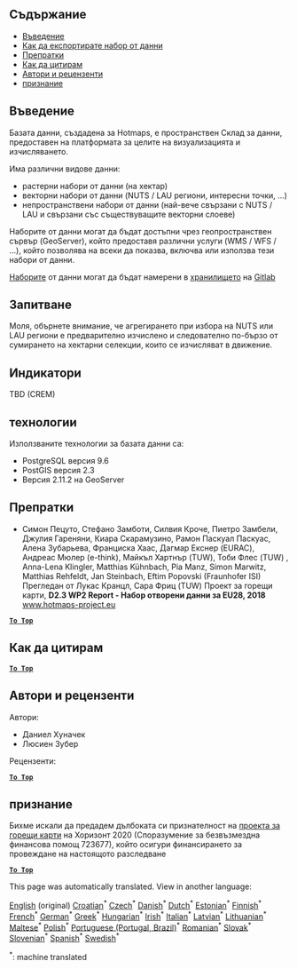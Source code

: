 <h2> Съдържание </h2><ul><li> <a href="#Introduction">Въведение</a> </li><li> <a href="#How-to-export-a-dataset">Как да експортирате набор от данни</a> </li><li> <a href="#References">Препратки</a> </li><li> <a href="#How-to-cite">Как да цитирам</a> </li><li> <a href="#Authors-and-reviewers">Автори и рецензенти</a> </li><li> <a href="#acknowledgement">признание</a> </li></ul><h2> Въведение </h2><p> Базата данни, създадена за Hotmaps, е пространствен Склад за данни, предоставен на платформата за целите на визуализацията и изчисляването. </p><p> Има различни видове данни: </p><ul><li> растерни набори от данни (на хектар) </li><li> векторни набори от данни (NUTS / LAU региони, интересни точки, ...) </li><li> непространствени набори от данни (най-вече свързани с NUTS / LAU и свързани със съществуващите векторни слоеве) </li></ul><p> Наборите от данни могат да бъдат достъпни чрез геопространствен сървър (GeoServer), който предоставя различни услуги (WMS / WFS / ...), който позволява на всеки да показва, включва или използва тези набори от данни. </p><p> <a href="https://gitlab.com/hotmaps">Наборите</a> от данни могат да бъдат намерени в <a href="https://gitlab.com/hotmaps">хранилището</a> на <a href="https://gitlab.com/hotmaps">Gitlab</a> </p><h2> Запитване </h2><p> Моля, обърнете внимание, че агрегирането при избора на NUTS или LAU региони е предварително изчислено и следователно по-бързо от сумирането на хектарни селекции, които се изчисляват в движение. </p><h2> Индикатори </h2><p> TBD (CREM) </p><h2> технологии </h2><p> Използваните технологии за базата данни са: </p><ul><li> PostgreSQL версия 9.6 </li><li> PostGIS версия 2.3 </li><li> Версия 2.11.2 на GeoServer </li></ul><h2> Препратки </h2><ul><li> Симон Пецуто, Стефано Замботи, Силвия Кроче, Пиетро Замбели, Джулия Гареняни, Киара Скарамузино, Рамон Паскуал Паскуас, Алена Зубарьева, Франциска Хаас, Дагмар Екснер (EURAC), Андреас Мюлер (e-think), Майкъл Хартнър (TUW), Тоби Флес (TUW) , Anna-Lena Klingler, Matthias Kühnbach, Pia Manz, Simon Marwitz, Matthias Rehfeldt, Jan Steinbach, Eftim Popovski (Fraunhofer ISI) Прегледан от Лукас Кранцл, Сара Фриц (TUW) Проект за горещи карти, <strong>D2.3 WP2 Report - Набор отворени данни за EU28, 2018</strong> <a href="http://www.hotmaps-project.eu/wp-content/uploads/2018/05/D2.3-Hotmaps_FINAL-VERSION_for-upload.pdf">www.hotmaps-project.eu</a> </li></ul><p><ins> <code><strong><a href="#table-of-contents">To Top</a></strong></code> </ins> </p><h2> Как да цитирам </h2><p><ins> <code><strong><a href="#table-of-contents">To Top</a></strong></code> </ins> </p><h2> Автори и рецензенти </h2><p> Автори: </p><ul><li> Даниел Хуначек </li><li> Люсиен Зубер </li></ul><p> Рецензенти: </p><p><ins> <code><strong><a href="#table-of-contents">To Top</a></strong></code> </ins> </p><h2> признание </h2><p> Бихме искали да предадем дълбоката си признателност на <a href="https://www.hotmaps-project.eu">проекта за горещи карти</a> на Хоризонт 2020 (Споразумение за безвъзмездна финансова помощ 723677), който осигури финансирането за провеждане на настоящото разследване </p><p><ins> <code><strong><a href="#table-of-contents">To Top</a></strong></code> </ins> </p>

This page was automatically translated. View in another language:

[English](en-Database-behind-the-Hotmaps-toolbox) (original)  [Croatian](hr-Database-behind-the-Hotmaps-toolbox)<sup>\*</sup> [Czech](cs-Database-behind-the-Hotmaps-toolbox)<sup>\*</sup> [Danish](da-Database-behind-the-Hotmaps-toolbox)<sup>\*</sup> [Dutch](nl-Database-behind-the-Hotmaps-toolbox)<sup>\*</sup> [Estonian](et-Database-behind-the-Hotmaps-toolbox)<sup>\*</sup> [Finnish](fi-Database-behind-the-Hotmaps-toolbox)<sup>\*</sup> [French](fr-Database-behind-the-Hotmaps-toolbox)<sup>\*</sup> [German](de-Database-behind-the-Hotmaps-toolbox)<sup>\*</sup> [Greek](el-Database-behind-the-Hotmaps-toolbox)<sup>\*</sup> [Hungarian](hu-Database-behind-the-Hotmaps-toolbox)<sup>\*</sup> [Irish](ga-Database-behind-the-Hotmaps-toolbox)<sup>\*</sup> [Italian](it-Database-behind-the-Hotmaps-toolbox)<sup>\*</sup> [Latvian](lv-Database-behind-the-Hotmaps-toolbox)<sup>\*</sup> [Lithuanian](lt-Database-behind-the-Hotmaps-toolbox)<sup>\*</sup> [Maltese](mt-Database-behind-the-Hotmaps-toolbox)<sup>\*</sup> [Polish](pl-Database-behind-the-Hotmaps-toolbox)<sup>\*</sup> [Portuguese (Portugal, Brazil)](pt-Database-behind-the-Hotmaps-toolbox)<sup>\*</sup> [Romanian](ro-Database-behind-the-Hotmaps-toolbox)<sup>\*</sup> [Slovak](sk-Database-behind-the-Hotmaps-toolbox)<sup>\*</sup> [Slovenian](sl-Database-behind-the-Hotmaps-toolbox)<sup>\*</sup> [Spanish](es-Database-behind-the-Hotmaps-toolbox)<sup>\*</sup> [Swedish](sv-Database-behind-the-Hotmaps-toolbox)<sup>\*</sup> 

<sup>\*</sup>: machine translated
